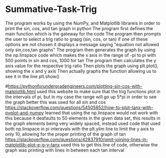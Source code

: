 # Summative-Task-Trig
The program works by using the NumPy, and Matplotlib librareis in order to print the sin, cos, and tan graph in python
The program first defines the main function which is the gateway for the code
The program then prompts the user to select a trig ratio to grapg (sin, cos, or tan) if one of these options are not chosen it displays a message saying "equation not allowed only sin,cos,tan graphs"
The program then generates the graph by using the np.linspace code which makes the x axis in the range of -pi to pi with 500 points in sin and cos, 1000 for tan
The program then calculates the y axis value for the respective trig ratio
Then plots the graph using plt.plot(), showing the x and y axis
Then actually graphs the function allowing us to see it in the line plt.show()

#https://pythonforundergradengineers.com/plotting-sin-cos-with-matplotlib.html used this website to make sure that the trig functions plot in the intervals of pi, but in my case the range will go up 5*pi in order to see the graph better this was used for all sin and cos
https://stackoverflow.com/questions/54505852/how-to-plot-tanx-with-pyplot-and-numpy learned that using the np.linspace would not work with this because it deafaults to 50 elements in the given data set, this results in the graph elements being very widely spaced, instead used code that used both np.linspace in pi interavals with the plt.ylim line to limit the y axis to only 10, allowing for the proper printing of the graph of tan
https://stackoverflow.com/questions/42837910/omit-joining-lines-in-matplotlib-plot-e-g-y-tanx used this to get this line of code, otherwise the graph was printing with lines in between each tan interval  
